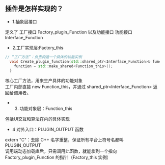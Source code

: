 
## 插件是怎样实现的？

* 1.抽象层接口

定义了 工厂接口 Factory_plugin_Function 以及功能接口 功能接口 Interface_Function

* 2.工厂实现层:Factory_this

```cpp
// “工厂方法”：负责构造一个具体的功能实例
  void Create_plugin_function(std::shared_ptr<Interface_Function>& function) override {
    function = std::make_shared<Function_this>();
  }
```
核心工厂方法，用来生产具体的功能对象<br>
工厂内部直接 new Function_this，并通过 shared_ptr<Interface_Function> 返回给调用者。


* 3. 功能对象层：Function_this

包括UI交互和算法在内的具体实现

* 4 对外入口：PLUGIN_OUTPUT 函数 

extern "C"：去除 C++ 名字重整，保证所有平台上符号名都叫 PLUGIN_OUTPUT<br>
调用端动态加载库后，只需调用此函数，就能拿到一个指向 Factory_plugin_Function 的指针（Factory_this 实例）